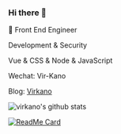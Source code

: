 ### Hi there 👋

<!--
**Virkano/Virkano** is a ✨ _special_ ✨ repository because its `README.md` (this file) appears on your GitHub profile.

Here are some ideas to get you started:

- 🔭 I’m currently working on ...
- 🌱 I’m currently learning ...
- 👯 I’m looking to collaborate on ...
- 🤔 I’m looking for help with ...
- 💬 Ask me about ...
- 📫 How to reach me: ...
- 😄 Pronouns: ...
- ⚡ Fun fact: ...
-->



:construction_worker:  Front End Engineer

Development & Security

Vue & CSS & Node & JavaScript

Wechat: Vir-Kano

Blog: [Virkano](http://virkano.com)

![virkano's github stats](https://github-readme-stats.vercel.app/api?username=Virkano&show_icons=true&theme=gruvbox)

[![ReadMe Card](https://github-readme-stats.vercel.app/api/pin/?username=Vikano&repo=web-bookmarks&theme=shades-of-purple)](https://github.com/Virkano/web-bookmarks)
<!--[![ReadMe Card](https://github-readme-stats.vercel.app/api/pin/?username=NidhoggDJoking&repo=BackstageTemplate&theme=tokyonight)] -->
